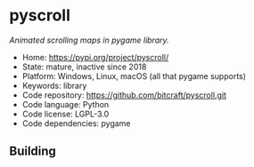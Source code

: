 # pyscroll

_Animated scrolling maps in pygame library._

- Home: https://pypi.org/project/pyscroll/
- State: mature, inactive since 2018
- Platform: Windows, Linux, macOS (all that pygame supports)
- Keywords: library
- Code repository: https://github.com/bitcraft/pyscroll.git
- Code language: Python
- Code license: LGPL-3.0
- Code dependencies: pygame

## Building
